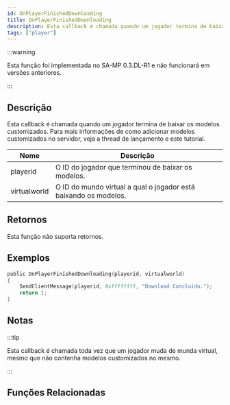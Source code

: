 ```yaml
---
id: OnPlayerFinishedDownloading
title: OnPlayerFinishedDownloading
description: Esta callback é chamada quando um jogador termina de baixar os modelos customizados.
tags: ["player"]
---
```


:::warning

Esta função foi implementada no SA-MP 0.3.DL-R1 e não funcionará em versões anteriores.

:::

## Descrição

Esta callback é chamada quando um jogador termina de baixar os modelos customizados. Para mais informações de como adicionar modelos customizados no servidor, veja a thread de lançamento e este tutorial.

| Nome         | Descrição                                                        |
| ------------ | ---------------------------------------------------------------- |
| playerid     | O ID do jogador que terminou de baixar os modelos.               |
| virtualworld | O ID do mundo virtual a qual o jogador está baixando os modelos. |

## Retornos

Esta função não suporta retornos.

## Exemplos

```c
public OnPlayerFinishedDownloading(playerid, virtualworld)
{
    SendClientMessage(playerid, 0xffffffff, "Download Concluído.");
    return 1;
}
```

## Notas

:::tip

Esta callback é chamada toda vez que um jogador muda de munda virtual, mesmo que não contenha modelos customizados no mesmo.

:::

## Funções Relacionadas
